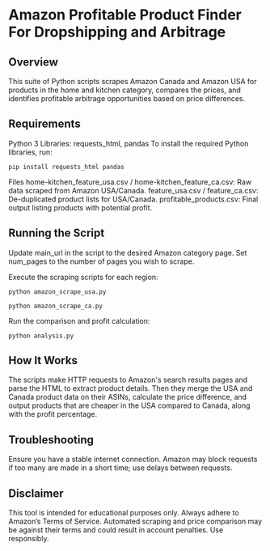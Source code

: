 # Amazon Profitable Product Finder For Dropshipping and Arbitrage 

## Overview
This suite of Python scripts scrapes Amazon Canada and Amazon USA for products in the home and kitchen category, compares the prices, and identifies 
profitable arbitrage opportunities based on price differences.

## Requirements
Python 3
Libraries: requests_html, pandas
To install the required Python libraries, run:

```
pip install requests_html pandas
```


Files
home-kitchen_feature_usa.csv / home-kitchen_feature_ca.csv: Raw data scraped from Amazon USA/Canada.
feature_usa.csv / feature_ca.csv: De-duplicated product lists for USA/Canada.
profitable_products.csv: Final output listing products with potential profit.

## Running the Script
Update main_url in the script to the desired Amazon category page.
Set num_pages to the number of pages you wish to scrape.

Execute the scraping scripts for each region:

```
python amazon_scrape_usa.py
```

```
python amazon_scrape_ca.py
```
Run the comparison and profit calculation:

```
python analysis.py
```

## How It Works

The scripts make HTTP requests to Amazon's search results pages and parse the HTML to extract product details. 
Then they merge the USA and Canada product data on their ASINs, calculate the price difference, and output products 
that are cheaper in the USA compared to Canada, along with the profit percentage.

## Troubleshooting

Ensure you have a stable internet connection.
Amazon may block requests if too many are made in a short time; use delays between requests.

## Disclaimer

This tool is intended for educational purposes only. Always adhere to Amazon’s Terms of Service. 
Automated scraping and price comparison may be against their terms and could result in account penalties. Use responsibly.
